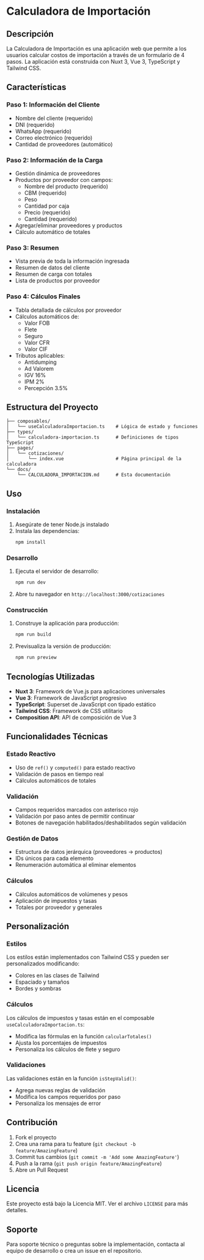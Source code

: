 # Calculadora de Importación

## Descripción

La Calculadora de Importación es una aplicación web que permite a los usuarios calcular costos de importación a través de un formulario de 4 pasos. La aplicación está construida con Nuxt 3, Vue 3, TypeScript y Tailwind CSS.

## Características

### Paso 1: Información del Cliente
- Nombre del cliente (requerido)
- DNI (requerido)
- WhatsApp (requerido)
- Correo electrónico (requerido)
- Cantidad de proveedores (automático)

### Paso 2: Información de la Carga
- Gestión dinámica de proveedores
- Productos por proveedor con campos:
  - Nombre del producto (requerido)
  - CBM (requerido)
  - Peso
  - Cantidad por caja
  - Precio (requerido)
  - Cantidad (requerido)
- Agregar/eliminar proveedores y productos
- Cálculo automático de totales

### Paso 3: Resumen
- Vista previa de toda la información ingresada
- Resumen de datos del cliente
- Resumen de carga con totales
- Lista de productos por proveedor

### Paso 4: Cálculos Finales
- Tabla detallada de cálculos por proveedor
- Cálculos automáticos de:
  - Valor FOB
  - Flete
  - Seguro
  - Valor CFR
  - Valor CIF
- Tributos aplicables:
  - Antidumping
  - Ad Valorem
  - IGV 16%
  - IPM 2%
  - Percepción 3.5%

## Estructura del Proyecto

```
├── composables/
│   └── useCalculadoraImportacion.ts    # Lógica de estado y funciones
├── types/
│   └── calculadora-importacion.ts      # Definiciones de tipos TypeScript
├── pages/
│   └── cotizaciones/
│       └── index.vue                   # Página principal de la calculadora
└── docs/
    └── CALCULADORA_IMPORTACION.md      # Esta documentación
```

## Uso

### Instalación

1. Asegúrate de tener Node.js instalado
2. Instala las dependencias:
   ```bash
   npm install
   ```

### Desarrollo

1. Ejecuta el servidor de desarrollo:
   ```bash
   npm run dev
   ```

2. Abre tu navegador en `http://localhost:3000/cotizaciones`

### Construcción

1. Construye la aplicación para producción:
   ```bash
   npm run build
   ```

2. Previsualiza la versión de producción:
   ```bash
   npm run preview
   ```

## Tecnologías Utilizadas

- **Nuxt 3**: Framework de Vue.js para aplicaciones universales
- **Vue 3**: Framework de JavaScript progresivo
- **TypeScript**: Superset de JavaScript con tipado estático
- **Tailwind CSS**: Framework de CSS utilitario
- **Composition API**: API de composición de Vue 3

## Funcionalidades Técnicas

### Estado Reactivo
- Uso de `ref()` y `computed()` para estado reactivo
- Validación de pasos en tiempo real
- Cálculos automáticos de totales

### Validación
- Campos requeridos marcados con asterisco rojo
- Validación por paso antes de permitir continuar
- Botones de navegación habilitados/deshabilitados según validación

### Gestión de Datos
- Estructura de datos jerárquica (proveedores → productos)
- IDs únicos para cada elemento
- Renumeración automática al eliminar elementos

### Cálculos
- Cálculos automáticos de volúmenes y pesos
- Aplicación de impuestos y tasas
- Totales por proveedor y generales

## Personalización

### Estilos
Los estilos están implementados con Tailwind CSS y pueden ser personalizados modificando:
- Colores en las clases de Tailwind
- Espaciado y tamaños
- Bordes y sombras

### Cálculos
Los cálculos de impuestos y tasas están en el composable `useCalculadoraImportacion.ts`:
- Modifica las fórmulas en la función `calcularTotales()`
- Ajusta los porcentajes de impuestos
- Personaliza los cálculos de flete y seguro

### Validaciones
Las validaciones están en la función `isStepValid()`:
- Agrega nuevas reglas de validación
- Modifica los campos requeridos por paso
- Personaliza los mensajes de error

## Contribución

1. Fork el proyecto
2. Crea una rama para tu feature (`git checkout -b feature/AmazingFeature`)
3. Commit tus cambios (`git commit -m 'Add some AmazingFeature'`)
4. Push a la rama (`git push origin feature/AmazingFeature`)
5. Abre un Pull Request

## Licencia

Este proyecto está bajo la Licencia MIT. Ver el archivo `LICENSE` para más detalles.

## Soporte

Para soporte técnico o preguntas sobre la implementación, contacta al equipo de desarrollo o crea un issue en el repositorio.



